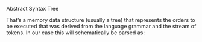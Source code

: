 Abstract Syntax Tree

That’s a memory data structure (usually a tree) that represents the orders to be executed that was derived from the language grammar and the stream of tokens. In our case this will schematically be parsed as:

